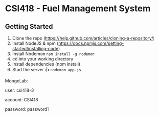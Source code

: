 # CSI418 - Fuel Management System

## Getting Started

1. Clone the repo (https://help.github.com/articles/cloning-a-repository/)
2. Install NodeJS & npm (https://docs.npmjs.com/getting-started/installing-node)
3. Install Nodemon ```npm install -g nodemon```
4. cd into your working directory
5. Install dependencies (npm install)
6. Start the server 👍 ```nodemon app.js```


MongoLab: 

user: csi418-3

account: CSI418

password: password1
